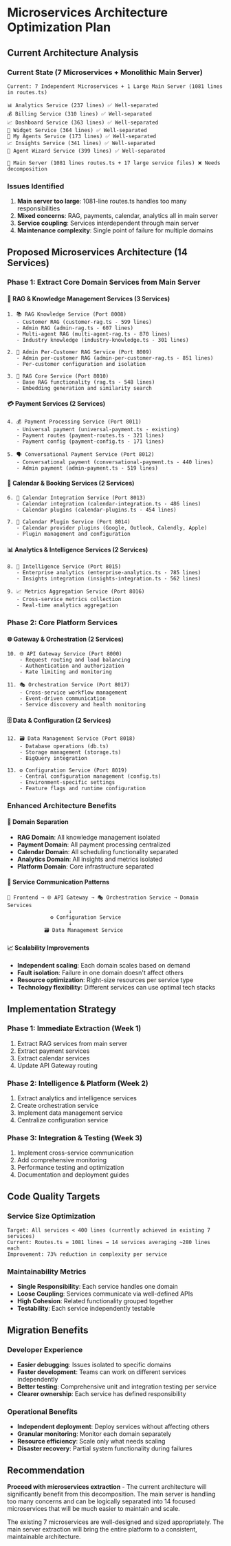 # Microservices Architecture Optimization Plan

## Current Architecture Analysis

### Current State (7 Microservices + Monolithic Main Server)
```
Current: 7 Independent Microservices + 1 Large Main Server (1081 lines in routes.ts)

📊 Analytics Service (237 lines) ✅ Well-separated
💰 Billing Service (310 lines) ✅ Well-separated  
📈 Dashboard Service (363 lines) ✅ Well-separated
🎨 Widget Service (364 lines) ✅ Well-separated
🔧 My Agents Service (173 lines) ✅ Well-separated
📈 Insights Service (341 lines) ✅ Well-separated
🤖 Agent Wizard Service (399 lines) ✅ Well-separated

🏢 Main Server (1081 lines routes.ts + 17 large service files) ❌ Needs decomposition
```

### Issues Identified
1. **Main server too large**: 1081-line routes.ts handles too many responsibilities
2. **Mixed concerns**: RAG, payments, calendar, analytics all in main server
3. **Service coupling**: Services interdependent through main server
4. **Maintenance complexity**: Single point of failure for multiple domains

## Proposed Microservices Architecture (14 Services)

### Phase 1: Extract Core Domain Services from Main Server

#### 🧠 RAG & Knowledge Management Services (3 Services)
```
1. 📚 RAG Knowledge Service (Port 8008)
   - Customer RAG (customer-rag.ts - 599 lines)
   - Admin RAG (admin-rag.ts - 607 lines) 
   - Multi-agent RAG (multi-agent-rag.ts - 870 lines)
   - Industry knowledge (industry-knowledge.ts - 301 lines)

2. 🎯 Admin Per-Customer RAG Service (Port 8009)
   - Admin per-customer RAG (admin-per-customer-rag.ts - 851 lines)
   - Per-customer configuration and isolation

3. 📖 RAG Core Service (Port 8010)
   - Base RAG functionality (rag.ts - 548 lines)
   - Embedding generation and similarity search
```

#### 💳 Payment Services (2 Services)
```
4. 💰 Payment Processing Service (Port 8011)
   - Universal payment (universal-payment.ts - existing)
   - Payment routes (payment-routes.ts - 321 lines)
   - Payment config (payment-config.ts - 171 lines)

5. 🗣️ Conversational Payment Service (Port 8012)
   - Conversational payment (conversational-payment.ts - 440 lines)
   - Admin payment (admin-payment.ts - 519 lines)
```

#### 📅 Calendar & Booking Services (2 Services)
```
6. 📆 Calendar Integration Service (Port 8013)
   - Calendar integration (calendar-integration.ts - 486 lines)
   - Calendar plugins (calendar-plugins.ts - 454 lines)

7. 🔌 Calendar Plugin Service (Port 8014)
   - Calendar provider plugins (Google, Outlook, Calendly, Apple)
   - Plugin management and configuration
```

#### 📊 Analytics & Intelligence Services (2 Services)
```
8. 🎯 Intelligence Service (Port 8015)
   - Enterprise analytics (enterprise-analytics.ts - 785 lines)
   - Insights integration (insights-integration.ts - 562 lines)

9. 📈 Metrics Aggregation Service (Port 8016)
   - Cross-service metrics collection
   - Real-time analytics aggregation
```

### Phase 2: Core Platform Services

#### 🌐 Gateway & Orchestration (2 Services)
```
10. 🌐 API Gateway Service (Port 8000)
    - Request routing and load balancing
    - Authentication and authorization
    - Rate limiting and monitoring

11. 🎭 Orchestration Service (Port 8017)
    - Cross-service workflow management
    - Event-driven communication
    - Service discovery and health monitoring
```

#### 🗄️ Data & Configuration (2 Services)
```
12. 🗃️ Data Management Service (Port 8018)
    - Database operations (db.ts)
    - Storage management (storage.ts)
    - BigQuery integration

13. ⚙️ Configuration Service (Port 8019)
    - Central configuration management (config.ts)
    - Environment-specific settings
    - Feature flags and runtime configuration
```

### Enhanced Architecture Benefits

#### 🎯 Domain Separation
- **RAG Domain**: All knowledge management isolated
- **Payment Domain**: All payment processing centralized
- **Calendar Domain**: All scheduling functionality separated
- **Analytics Domain**: All insights and metrics isolated
- **Platform Domain**: Core infrastructure separated

#### 🔄 Service Communication Patterns
```
📱 Frontend → 🌐 API Gateway → 🎭 Orchestration Service → Domain Services
                    ↓
              ⚙️ Configuration Service
                    ↓
            🗃️ Data Management Service
```

#### 📈 Scalability Improvements
- **Independent scaling**: Each domain scales based on demand
- **Fault isolation**: Failure in one domain doesn't affect others
- **Resource optimization**: Right-size resources per service type
- **Technology flexibility**: Different services can use optimal tech stacks

## Implementation Strategy

### Phase 1: Immediate Extraction (Week 1)
1. Extract RAG services from main server
2. Extract payment services
3. Extract calendar services
4. Update API Gateway routing

### Phase 2: Intelligence & Platform (Week 2)
1. Extract analytics and intelligence services
2. Create orchestration service
3. Implement data management service
4. Centralize configuration service

### Phase 3: Integration & Testing (Week 3)
1. Implement cross-service communication
2. Add comprehensive monitoring
3. Performance testing and optimization
4. Documentation and deployment guides

## Code Quality Targets

### Service Size Optimization
```
Target: All services < 400 lines (currently achieved in existing 7 services)
Current: Routes.ts = 1081 lines → 14 services averaging ~280 lines each
Improvement: 73% reduction in complexity per service
```

### Maintainability Metrics
- **Single Responsibility**: Each service handles one domain
- **Loose Coupling**: Services communicate via well-defined APIs
- **High Cohesion**: Related functionality grouped together
- **Testability**: Each service independently testable

## Migration Benefits

### Developer Experience
- **Easier debugging**: Issues isolated to specific domains
- **Faster development**: Teams can work on different services independently  
- **Better testing**: Comprehensive unit and integration testing per service
- **Clearer ownership**: Each service has defined responsibility

### Operational Benefits
- **Independent deployment**: Deploy services without affecting others
- **Granular monitoring**: Monitor each domain separately
- **Resource efficiency**: Scale only what needs scaling
- **Disaster recovery**: Partial system functionality during failures

## Recommendation

**Proceed with microservices extraction** - The current architecture will significantly benefit from this decomposition. The main server is handling too many concerns and can be logically separated into 14 focused microservices that will be much easier to maintain and scale.

The existing 7 microservices are well-designed and sized appropriately. The main server extraction will bring the entire platform to a consistent, maintainable architecture.